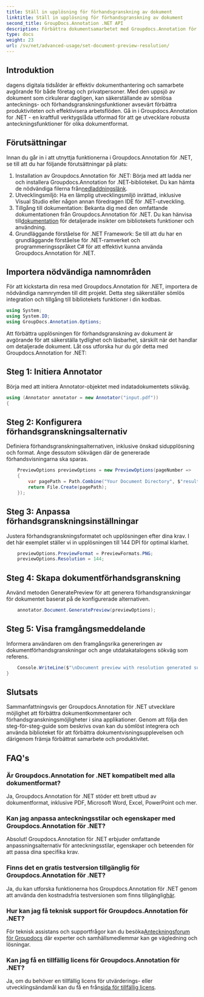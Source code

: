 ```yaml
---
title: Ställ in upplösning för förhandsgranskning av dokument
linktitle: Ställ in upplösning för förhandsgranskning av dokument
second_title: GroupDocs.Annotation .NET API
description: Förbättra dokumentsamarbetet med Groupdocs.Annotation för .NET effektiviserar annoterings- och förhandsgranskningsfunktionerna sömlöst.
type: docs
weight: 23
url: /sv/net/advanced-usage/set-document-preview-resolution/
---
```

## Introduktion
dagens digitala tidsålder är effektiv dokumenthantering och samarbete avgörande för både företag och privatpersoner. Med den uppsjö av dokument som cirkulerar dagligen, kan säkerställande av sömlösa antecknings- och förhandsgranskningsfunktioner avsevärt förbättra produktiviteten och effektivisera arbetsflöden. Gå in i Groupdocs.Annotation for .NET - en kraftfull verktygslåda utformad för att ge utvecklare robusta anteckningsfunktioner för olika dokumentformat.
## Förutsättningar
Innan du går in i att utnyttja funktionerna i Groupdocs.Annotation för .NET, se till att du har följande förutsättningar på plats:
1.  Installation av Groupdocs.Annotation för .NET: Börja med att ladda ner och installera Groupdocs.Annotation for .NET-biblioteket. Du kan hämta de nödvändiga filerna från[nedladdningslänk](https://releases.groupdocs.com/annotation/net/).
2. Utvecklingsmiljö: Ha en lämplig utvecklingsmiljö inrättad, inklusive Visual Studio eller någon annan föredragen IDE för .NET-utveckling.
3. Tillgång till dokumentation: Bekanta dig med den omfattande dokumentationen från Groupdocs.Annotation för .NET. Du kan hänvisa till[dokumentation](https://reference.groupdocs.com/annotation/net/) för detaljerade insikter om bibliotekets funktioner och användning.
4. Grundläggande förståelse för .NET Framework: Se till att du har en grundläggande förståelse för .NET-ramverket och programmeringsspråket C# för att effektivt kunna använda Groupdocs.Annotation för .NET.

## Importera nödvändiga namnområden
För att kickstarta din resa med Groupdocs.Annotation för .NET, importera de nödvändiga namnrymden till ditt projekt. Detta steg säkerställer sömlös integration och tillgång till bibliotekets funktioner i din kodbas.

```csharp
using System;
using System.IO;
using GroupDocs.Annotation.Options;
```

Att förbättra upplösningen för förhandsgranskning av dokument är avgörande för att säkerställa tydlighet och läsbarhet, särskilt när det handlar om detaljerade dokument. Låt oss utforska hur du gör detta med Groupdocs.Annotation for .NET:
## Steg 1: Initiera Annotator
Börja med att initiera Annotator-objektet med indatadokumentets sökväg.
```csharp
using (Annotator annotator = new Annotator("input.pdf"))
{
```
## Steg 2: Konfigurera förhandsgranskningsalternativ
Definiera förhandsgranskningsalternativen, inklusive önskad sidupplösning och format. Ange dessutom sökvägen där de genererade förhandsvisningarna ska sparas.
```csharp
    PreviewOptions previewOptions = new PreviewOptions(pageNumber =>
    {
        var pagePath = Path.Combine("Your Document Directory", $"result_with_resolution_{pageNumber}.png");
        return File.Create(pagePath);
    });
```
## Steg 3: Anpassa förhandsgranskningsinställningar
Justera förhandsgranskningsformatet och upplösningen efter dina krav. I det här exemplet ställer vi in upplösningen till 144 DPI för optimal klarhet.
```csharp
    previewOptions.PreviewFormat = PreviewFormats.PNG;
    previewOptions.Resolution = 144;
```
## Steg 4: Skapa dokumentförhandsgranskning
Använd metoden GeneratePreview för att generera förhandsgranskningar för dokumentet baserat på de konfigurerade alternativen.
```csharp
    annotator.Document.GeneratePreview(previewOptions);
```
## Steg 5: Visa framgångsmeddelande
Informera användaren om den framgångsrika genereringen av dokumentförhandsgranskningar och ange utdatakatalogens sökväg som referens.
```csharp
    Console.WriteLine($"\nDocument preview with resolution generated successfully.\nCheck output in {"Your Document Directory"}.");
}
```

## Slutsats
Sammanfattningsvis ger Groupdocs.Annotation för .NET utvecklare möjlighet att förbättra dokumentkommentarer och förhandsgranskningsmöjligheter i sina applikationer. Genom att följa den steg-för-steg-guide som beskrivs ovan kan du sömlöst integrera och använda biblioteket för att förbättra dokumentvisningsupplevelsen och därigenom främja förbättrat samarbete och produktivitet.
## FAQ's
### Är Groupdocs.Annotation for .NET kompatibelt med alla dokumentformat?
Ja, Groupdocs.Annotation för .NET stöder ett brett utbud av dokumentformat, inklusive PDF, Microsoft Word, Excel, PowerPoint och mer.
### Kan jag anpassa anteckningsstilar och egenskaper med Groupdocs.Annotation för .NET?
Absolut! Groupdocs.Annotation för .NET erbjuder omfattande anpassningsalternativ för anteckningsstilar, egenskaper och beteenden för att passa dina specifika krav.
### Finns det en gratis testversion tillgänglig för Groupdocs.Annotation för .NET?
Ja, du kan utforska funktionerna hos Groupdocs.Annotation för .NET genom att använda den kostnadsfria testversionen som finns tillgänglig[här](https://releases.groupdocs.com/).
### Hur kan jag få teknisk support för Groupdocs.Annotation för .NET?
 För teknisk assistans och supportfrågor kan du besöka[Anteckningsforum för Groupdocs](https://forum.groupdocs.com/c/annotation/10) där experter och samhällsmedlemmar kan ge vägledning och lösningar.
### Kan jag få en tillfällig licens för Groupdocs.Annotation för .NET?
 Ja, om du behöver en tillfällig licens för utvärderings- eller utvecklingsändamål kan du få en från[sida för tillfällig licens](https://purchase.groupdocs.com/temporary-license/).